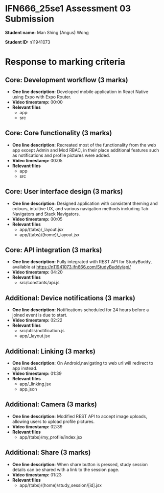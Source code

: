 # IFN666_25se1 Assessment 03 Submission

**Student name:**  Man Shing (Angus) Wong

**Student ID:** n11941073

# Response to marking criteria

## Core: Development workflow (3 marks)

- **One line description:** Developed mobile application in React Native using Expo with Expo Router.
- **Video timestamp:** 00:00
- **Relevant files**
   - app
   - src

## Core: Core functionality (3 marks)

- **One line description:** Recreated most of the functionality from the web app except Admin and Mod RBAC, in their place additional features such as notifications and profile pictures were added.
- **Video timestamp:** 00:05
- **Relevant files**
   - app
   - src

## Core: User interface design (3 marks)

- **One line description:** Designed application with consistent theming and colours, intuitive UX, and various navigation methods including Tab Navigators and Stack Navigators.
- **Video timestamp:** 00:05
- **Relevant files**
   - app/(tabs)/_layout.jsx
   - app/(tabs)/(home)/_layout.jsx

## Core: API integration (3 marks)

- **One line description:** Fully integrated with REST API for StudyBuddy, available at https://n11941073.ifn666.com/StudyBuddy/api/
- **Video timestamp:** 04:20
- **Relevant files**
   - src/constants/api.js

## Additional: Device notifications (3 marks)

- **One line description:** Notifications scheduled for 24 hours before a joined event is due to start.
- **Video timestamp:** 02:22
- **Relevant files**
   - src/utils/notification.js
   - app/_layout.jsx

## Additional: Linking (3 marks)

- **One line description:** On Android,navigating to web url will redirect to app instead.
- **Video timestamp:** 01:39
- **Relevant files**
   - app/_linking.jsx
   - app.json

## Additional: Camera (3 marks)

- **One line description:** Modified REST API to accept image uploads, allowing users to upload profile pictures.
- **Video timestamp:** 02:39
- **Relevant files**
   - app/(tabs)/my_profile/index.jsx

## Additional: Share (3 marks)

- **One line description:** When share button is pressed, study session details can be shared with a link to the session page.
- **Video timestamp:** 01:23
- **Relevant files**
   - app/(tabs)/(home)/study_session/[id].jsx
